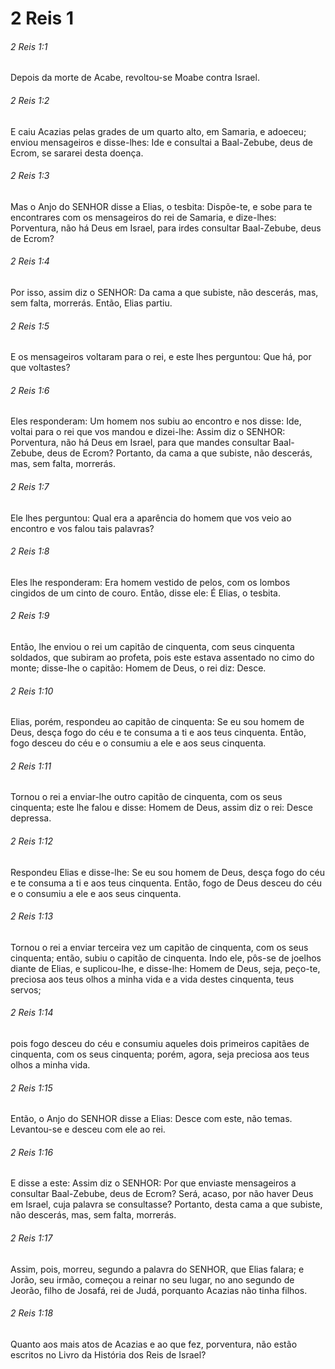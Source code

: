 # 2 Reis 1

###### 2 Reis 1:1

Depois da morte de Acabe, revoltou-se Moabe contra Israel.

###### 2 Reis 1:2

E caiu Acazias pelas grades de um quarto alto, em Samaria, e adoeceu; enviou mensageiros e disse-lhes: Ide e consultai a Baal-Zebube, deus de Ecrom, se sararei desta doença.

###### 2 Reis 1:3

Mas o Anjo do SENHOR disse a Elias, o tesbita: Dispõe-te, e sobe para te encontrares com os mensageiros do rei de Samaria, e dize-lhes: Porventura, não há Deus em Israel, para irdes consultar Baal-Zebube, deus de Ecrom?

###### 2 Reis 1:4

Por isso, assim diz o SENHOR: Da cama a que subiste, não descerás, mas, sem falta, morrerás. Então, Elias partiu.

###### 2 Reis 1:5

E os mensageiros voltaram para o rei, e este lhes perguntou: Que há, por que voltastes?

###### 2 Reis 1:6

Eles responderam: Um homem nos subiu ao encontro e nos disse: Ide, voltai para o rei que vos mandou e dizei-lhe: Assim diz o SENHOR: Porventura, não há Deus em Israel, para que mandes consultar Baal-Zebube, deus de Ecrom? Portanto, da cama a que subiste, não descerás, mas, sem falta, morrerás.

###### 2 Reis 1:7

Ele lhes perguntou: Qual era a aparência do homem que vos veio ao encontro e vos falou tais palavras?

###### 2 Reis 1:8

Eles lhe responderam: Era homem vestido de pelos, com os lombos cingidos de um cinto de couro. Então, disse ele: É Elias, o tesbita.

###### 2 Reis 1:9

Então, lhe enviou o rei um capitão de cinquenta, com seus cinquenta soldados, que subiram ao profeta, pois este estava assentado no cimo do monte; disse-lhe o capitão: Homem de Deus, o rei diz: Desce.

###### 2 Reis 1:10

Elias, porém, respondeu ao capitão de cinquenta: Se eu sou homem de Deus, desça fogo do céu e te consuma a ti e aos teus cinquenta. Então, fogo desceu do céu e o consumiu a ele e aos seus cinquenta.

###### 2 Reis 1:11

Tornou o rei a enviar-lhe outro capitão de cinquenta, com os seus cinquenta; este lhe falou e disse: Homem de Deus, assim diz o rei: Desce depressa.

###### 2 Reis 1:12

Respondeu Elias e disse-lhe: Se eu sou homem de Deus, desça fogo do céu e te consuma a ti e aos teus cinquenta. Então, fogo de Deus desceu do céu e o consumiu a ele e aos seus cinquenta.

###### 2 Reis 1:13

Tornou o rei a enviar terceira vez um capitão de cinquenta, com os seus cinquenta; então, subiu o capitão de cinquenta. Indo ele, pôs-se de joelhos diante de Elias, e suplicou-lhe, e disse-lhe: Homem de Deus, seja, peço-te, preciosa aos teus olhos a minha vida e a vida destes cinquenta, teus servos;

###### 2 Reis 1:14

pois fogo desceu do céu e consumiu aqueles dois primeiros capitães de cinquenta, com os seus cinquenta; porém, agora, seja preciosa aos teus olhos a minha vida.

###### 2 Reis 1:15

Então, o Anjo do SENHOR disse a Elias: Desce com este, não temas. Levantou-se e desceu com ele ao rei.

###### 2 Reis 1:16

E disse a este: Assim diz o SENHOR: Por que enviaste mensageiros a consultar Baal-Zebube, deus de Ecrom? Será, acaso, por não haver Deus em Israel, cuja palavra se consultasse? Portanto, desta cama a que subiste, não descerás, mas, sem falta, morrerás.

###### 2 Reis 1:17

Assim, pois, morreu, segundo a palavra do SENHOR, que Elias falara; e Jorão, seu irmão, começou a reinar no seu lugar, no ano segundo de Jeorão, filho de Josafá, rei de Judá, porquanto Acazias não tinha filhos.

###### 2 Reis 1:18

Quanto aos mais atos de Acazias e ao que fez, porventura, não estão escritos no Livro da História dos Reis de Israel?

